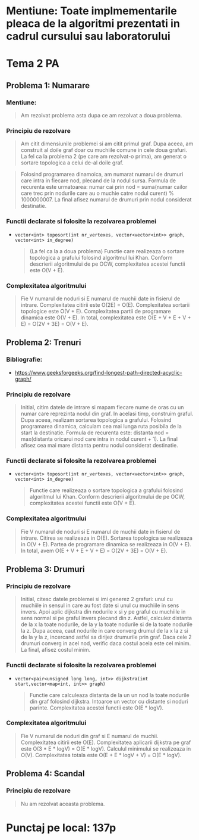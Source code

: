 # Mentiune: Toate implmementarile pleaca de la algoritmi prezentati in cadrul cursului sau laboratorului

# Tema 2 PA

## Problema 1: Numarare

### Mentiune:

> Am rezolvat problema asta dupa ce am rezolvat a doua problema.

### Principiu de rezolvare

> Am citit dimensiunile problemei si am citit primul graf. Dupa aceea, am construit al doile graf doar cu muchiile comune in cele doua grafuri. La fel ca la problema 2 (pe care am rezolvat-o prima), am generat o sortare topologica a celui de-al doile graf.

> Folosind programarea dinamoica, am numarat numarul de drumuri care intra in fiecare nod, plecand de la nodul sursa. Formula de recurenta este urmatoarea: numar cai prin nod = suma(numar cailor care trec prin nodurile care au o muchie catre nodul curent) % 1000000007. La final afisez numarul de drumuri prin nodul considerat destinatie.
### Functii declarate si folosite la rezolvarea problemei

- `vector<int> toposort(int nr_vertexes, vector<vector<int>> graph, vector<int> in_degree)`
    > (La fel ca la a doua problema) Functie care realizeaza o sortare topologica a grafului folosind algoritmul lui Khan. Conform descrierii algoritmului de pe OCW, complexitatea acestei functii este O(V + E).

### Complexitatea algoritmului

> Fie V numarul de noduri si E numarul de muchii date in fisierul de intrare. Complexitatea citirii este O(2E) = O(E). Complexitatea sortarii topologice este O(V + E). Complexitatea partii de programare dinamica este O(V + E). In total, complexitatea este O(E + V + E + V + E) = O(2V + 3E) = O(V + E).

## Problema 2: Trenuri

### Bibliografie:
- https://www.geeksforgeeks.org/find-longest-path-directed-acyclic-graph/


### Principiu de rezolvare

>Initial, citim datele de intrare si mapam fiecare nume de oras cu un numar care reprezinta nodul din graf. In acelasi timp, construim graful. Dupa aceea, realizam sortarea topologica a grafului. Folosind programarea dinamica, calculam cea mai lunga ruta posibila de la start la destinatie. Formula de recurenta este: distanta nod = max(distanta oricarui nod care intra in nodul curent + 1). La final afisez cea mai mare distanta pentru nodul considerat destinatie.

### Functii declarate si folosite la rezolvarea problemei

- `vector<int> toposort(int nr_vertexes, vector<vector<int>> graph, vector<int> in_degree)`
    > Functie care realizeaza o sortare topologica a grafului folosind algoritmul lui Khan. Conform descrierii algoritmului de pe OCW, complexitatea acestei functii este O(V + E).

### Complexitatea algoritmului

> Fie V numarul de noduri si E numarul de muchii date in fisierul de intrare. Citirea se realizeaza in O(E). Sortarea topologica se realizeaza in O(V + E). Partea de programare dinamica se realizeaza in O(V + E). In total, avem O(E + V + E + V + E) = O(2V + 3E) = O(V + E).

## Problema 3: Drumuri

### Principiu de rezolvare

> Initial, citesc datele problemei si imi generez 2 grafuri: unul cu muchiile in sensul in care au fost date si unul cu muchiile in sens invers. Apoi aplic dijkstra din nodurile x si y pe graful cu muchiile in sens normal si pe graful invers plecand din z. Astfel, calculez distanta de la x la toate nodurile, de la y la toate nodurile si de la toate nodurile la z. Dupa aceea, caut nodurile in care converg drumul de la x la z si de la y la z, incercand astfel sa dirijez drumurile prin graf. Daca cele 2 drumuri converg in acel nod, verific daca costul acela este cel minim. La final, afisez costul minim.


### Functii declarate si folosite la rezolvarea problemei

- `vector<pair<unsigned long long, int>> dijkstra(int start,vector<map<int, int>> graph)`
    > Functie care calculeaza distanta de la un un nod la toate nodurile din graf folosind dijkstra. Intoarce un vector cu distante si noduri parinte. Complexitatea acestei functii este O(E * logV).

### Complexitatea algoritmului

> Fie V numarul de noduri din graf si E numarul de muchii. Complexitatea citirii este O(E). Complexitatea aplicarii dijkstra pe graf este O(3 * E * logV) = O(E * logV). Calculul minimului se realizeaza in O(V). Complexitatea totala este O(E + E * logV + V) = O(E * logV).

## Problema 4: Scandal 

### Principiu de rezolvare

> Nu am rezolvat aceasta problema.

# Punctaj pe local: 137p